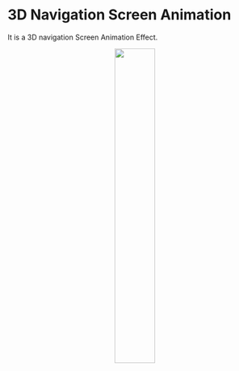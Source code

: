 # 3D Navigation Screen Animation

It is a 3D navigation Screen Animation Effect.


<p align="center">
  <img 
    width=40%
    height=40%
    src="https://user-images.githubusercontent.com/101565812/169246964-de627163-827d-4e3e-9209-635f56c5a4dc.gif" >
</p>

